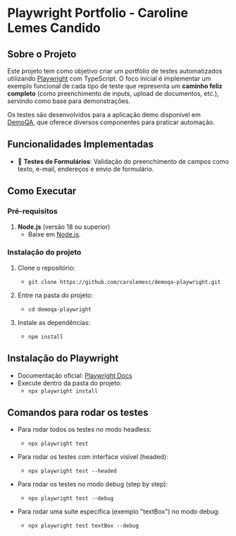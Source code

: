 # Playwright Portfolio - Caroline Lemes Candido

## Sobre o Projeto

Este projeto tem como objetivo criar um portfólio de testes automatizados utilizando [Playwright](https://playwright.dev/) com TypeScript. O foco inicial é implementar um exemplo funcional de cada tipo de teste que representa um **caminho feliz completo** (como preenchimento de inputs, upload de documentos, etc.), servindo como base para demonstrações.

Os testes são desenvolvidos para a aplicação demo disponível em [DemoQA](https://demoqa.com/), que oferece diversos componentes para praticar automação.

## Funcionalidades Implementadas

- 📝 **Testes de Formulários**: Validação do preenchimento de campos como texto, e-mail, endereços e envio de formulário.

## Como Executar

### Pré-requisitos

1. **Node.js** (versão 18 ou superior)
   - Baixe em [Node.js](https://nodejs.org/).

### Instalação do projeto

1. Clone o repositório:

   - `git clone https://github.com/carolemesc/demoqa-playwright.git`

2. Entre na pasta do projeto:

   - `cd demoqa-playwright`

3. Instale as dependências:
   - `npm install`

## Instalação do Playwright

- Documentação oficial: [Playwright Docs](https://playwright.dev/docs/intro)
- Execute dentro da pasta do projeto:
  - `npx playwright install`

## Comandos para rodar os testes  
- Para rodar todos os testes no modo headless:  
  - `npx playwright test`  

- Para rodar os testes com interface visível (headed):  
  - `npx playwright test --headed`  

- Para rodar os testes no modo debug (step by step):  
  - `npx playwright test --debug`  

- Para rodar uma suíte específica (exemplo "textBox") no modo debug:  
  - `npx playwright test textBox --debug` 

